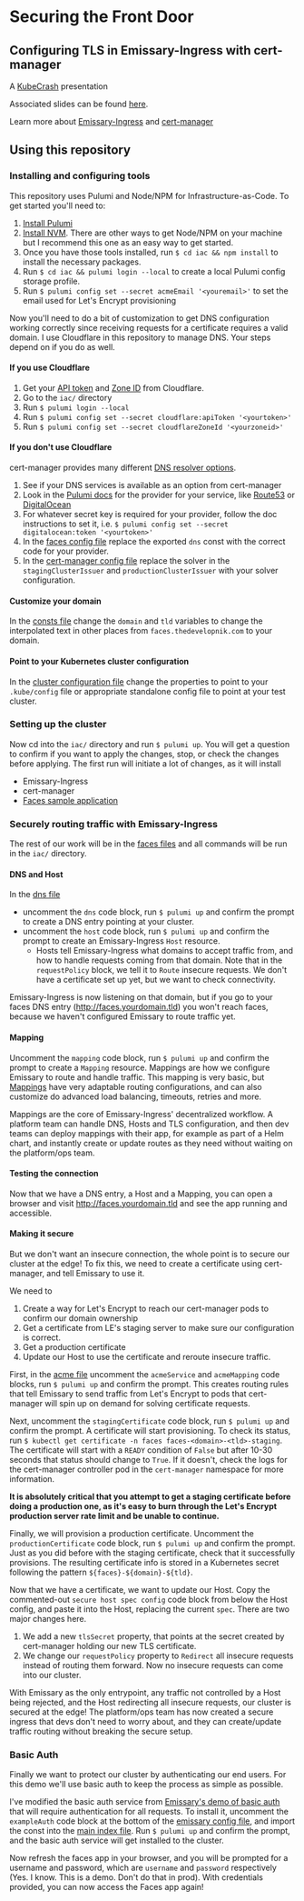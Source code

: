 # Securing the Front Door
## Configuring TLS in Emissary-Ingress with cert-manager

A [KubeCrash](https://www.kubecrash.io/) presentation

Associated slides can be found [here](https://docs.google.com/presentation/d/1FmvrzO09nsS8UR2KmlXa1l9dISTLiRHDbwGxK4RY_KQ/edit?usp=sharing).

Learn more about [Emissary-Ingress](https://www.getambassador.io/products/api-gateway) and [cert-manager](https://www.cert-manager.io)

## Using this repository

### Installing and configuring tools

This repository uses Pulumi and Node/NPM for Infrastructure-as-Code. To get started you'll need to:
1. [Install Pulumi](https://www.pulumi.com/docs/get-started/install/)
2. [Install NVM](https://github.com/nvm-sh/nvm). There are other ways to get Node/NPM on your machine but I recommend this one as an easy way to get started.
3. Once you have those tools installed, run `$ cd iac && npm install` to install the necessary packages.
4. Run `$ cd iac && pulumi login --local` to create a local Pulumi config storage profile.
5. Run `$ pulumi config set --secret acmeEmail '<youremail>'` to set the email used for Let's Encrypt provisioning

Now you'll need to do a bit of customization to get DNS configuration working correctly since receiving requests for a certificate requires a valid domain.
I use Cloudflare in this repository to manage DNS. Your steps depend on if you do as well.

#### If you use Cloudflare
1. Get your [API token](https://developers.cloudflare.com/fundamentals/api/get-started/create-token/) and [Zone ID](https://developers.cloudflare.com/fundamentals/get-started/basic-tasks/find-account-and-zone-ids/) from Cloudflare.
2. Go to the `iac/` directory
3. Run `$ pulumi login --local`
4. Run `$ pulumi config set --secret cloudflare:apiToken '<yourtoken>'`
6. Run `$ pulumi config set --secret cloudflareZoneId '<yourzoneid>'`

#### If you don't use Cloudflare
cert-manager provides many different [DNS resolver options](https://cert-manager.io/docs/configuration/acme/dns01/).

1. See if your DNS services is available as an option from cert-manager
2. Look in the [Pulumi docs](https://www.pulumi.com/registry/) for the provider for your service, like [Route53](https://www.pulumi.com/registry/packages/aws/api-docs/route53/) or [DigitalOcean](https://www.pulumi.com/registry/packages/digitalocean/)
3. For whatever secret key is required for your provider, follow the doc instructions to set it, i.e. `$ pulumi config set --secret digitalocean:token '<yourtoken>'`
4. In the [faces config file](./iac/faces/index.ts) replace the exported `dns` const with the correct code for your provider.
5. In the [cert-manager config file](./iac/certmanager/index.ts) replace the solver in the `stagingClusterIssuer` and `productionClusterIssuer` with your solver configuration.

#### Customize your domain
In the [consts file](./iac/consts.ts) change the `domain` and `tld` variables to change the interpolated text in other places from `faces.thedevelopnik.com` to your domain.

#### Point to your Kubernetes cluster configuration
In the [cluster configuration file](./iac/cluster/index.ts) change the properties to point to your `.kube/config` file or appropriate standalone config file to point at your test cluster.

### Setting up the cluster

Now cd into the `iac/` directory and run `$ pulumi up`. You will get a question to confirm if you want to apply the changes, stop, or check the changes before applying.
The first run will initiate a lot of changes, as it will install
* Emissary-Ingress
* cert-manager
* [Faces sample application](https://github.com/BuoyantIO/faces-demo)

### Securely routing traffic with Emissary-Ingress

The rest of our work will be in the [faces files](./iac/faces) and all commands will be run in the `iac/` directory.

#### DNS and Host
In the [dns file]('./iac/faces/dns.ts)
* uncomment the `dns` code block, run `$ pulumi up` and confirm the prompt to create a DNS entry pointing at your cluster.
* uncomment the `host` code block, run `$ pulumi up` and confirm the prompt to create an Emissary-Ingress `Host` resource.
  * Hosts tell Emissary-Ingress what domains to accept traffic from, and how to handle requests coming from that domain. Note that in the `requestPolicy` block, we tell it to `Route` insecure requests. We don't have a certificate set up yet, but we want to check connectivity.

Emissary-Ingress is now listening on that domain, but if you go to your faces DNS entry (http://faces.yourdomain.tld) you won't reach faces, because
we haven't configured Emissary to route traffic yet.

#### Mapping
Uncomment the `mapping` code block, run `$ pulumi up` and confirm the prompt to create a `Mapping` resource. Mappings are how we configure Emissary to route and handle traffic.
This mapping is very basic, but [Mappings](https://www.getambassador.io/docs/emissary/latest/howtos/route) have very adaptable routing configurations, and can also customize do advanced load balancing, timeouts, retries and more.

Mappings are the core of Emissary-Ingress' decentralized workflow. A platform team can handle DNS, Hosts and TLS configuration, and then dev teams can deploy mappings with their app,
for example as part of a Helm chart, and instantly create or update routes as they need without waiting on the platform/ops team.

#### Testing the connection
Now that we have a DNS entry, a Host and a Mapping, you can open a browser and visit http://faces.yourdomain.tld and see the app running and accessible.

#### Making it secure
But we don't want an insecure connection, the whole point is to secure our cluster at the edge! To fix this, we need to create a certificate using cert-manager, and tell Emissary to use it.

We need to
1. Create a way for Let's Encrypt to reach our cert-manager pods to confirm our domain ownership
2. Get a certificate from LE's staging server to make sure our configuration is correct.
3. Get a production certificate
4. Update our Host to use the certificate and reroute insecure traffic.

First, in the [acme file]('./iac/faces/acme.ts) uncomment the `acmeService` and `acmeMapping` code blocks, run `$ pulumi up` and confirm the prompt.
This creates routing rules that tell Emissary to send traffic from Let's Encrypt to pods that cert-manager will spin up on demand for solving certificate requests.

Next, uncomment the `stagingCertificate` code block, run `$ pulumi up` and confirm the prompt. A certificate will start provisioning. To check its status,
run `$ kubectl get certificate -n faces faces-<domain>-<tld>-staging`. The certificate will start with a `READY` condition of `False` but after 10-30 seconds
that status should change to `True`. If it doesn't, check the logs for the cert-manager controller pod in the `cert-manager` namespace for more information.

**It is absolutely critical that you attempt to get a staging certificate before doing a production one, as it's easy to burn through
the Let's Encrypt production server rate limit and be unable to continue.**

Finally, we will provision a production certificate. Uncomment the `productionCertificate` code block, run `$ pulumi up` and confirm the prompt. Just as you did before
with the staging certificate, check that it successfully provisions. The resulting certificate info is stored in a Kubernetes secret following the pattern `${faces}-${domain}-${tld}`.

Now that we have a certificate, we want to update our Host. Copy the commented-out `secure host spec config` code block from below the Host config, and paste it into the Host,
replacing the current `spec`. There are two major changes here.
1. We add a new `tlsSecret` property, that points at the secret created by cert-manager holding our new TLS certificate.
2. We change our `requestPolicy` property to `Redirect` all insecure requests instead of routing them forward. Now no insecure requests can come into our cluster.

With Emissary as the only entrypoint, any traffic not controlled by a Host being rejected, and the Host redirecting all insecure requests, our cluster is secured at the edge!
The platform/ops team has now created a secure ingress that devs don't need to worry about, and they can create/update traffic routing without breaking the secure setup.

### Basic Auth
Finally we want to protect our cluster by authenticating our end users. For this demo we'll use basic auth to keep the process as simple as possible.

I've modified the basic auth service from [Emissary's demo of basic auth](https://www.getambassador.io/docs/emissary/latest/howtos/basic-auth) that will require authentication
for all requests. To install it, uncomment the `exampleAuth` code block at the bottom of the [emissary config file](./iac/emissary/index.ts), and import
the const into the [main index file](./iac/index.ts). Run `$ pulumi up` and confirm the prompt, and the basic auth service will get installed to the cluster.

Now refresh the faces app in your browser, and you will be prompted for a username and password, which are `username` and `password` respectively
(Yes. I know. This is a demo. Don't do that in prod). With credentials provided, you can now access the Faces app again!
